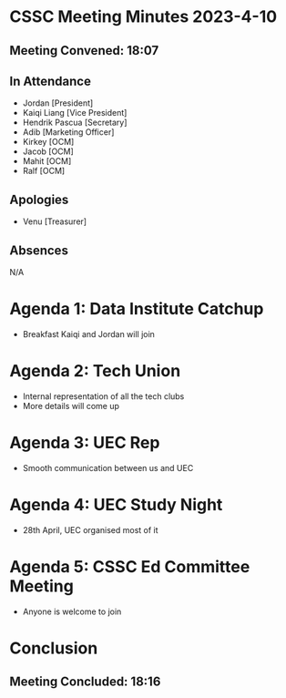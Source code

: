 # CSSC Meeting Minutes 2023-4-10
## Meeting Convened: 18:07
## In Attendance

   - Jordan [President]
   - Kaiqi Liang [Vice President]
   - Hendrik Pascua [Secretary]
   - Adib [Marketing Officer]
   - Kirkey [OCM]
   - Jacob [OCM]
   - Mahit [OCM]
   - Ralf [OCM]

## Apologies

   - Venu [Treasurer]

## Absences

N/A

# Agenda 1: Data Institute Catchup

- Breakfast Kaiqi and Jordan will join

# Agenda 2: Tech Union

- Internal representation of all the tech clubs
- More details will come up

# Agenda 3: UEC Rep

- Smooth communication between us and UEC

# Agenda 4: UEC Study Night

- 28th April, UEC organised most of it

# Agenda 5: CSSC Ed Committee Meeting

- Anyone is welcome to join

# Conclusion

## Meeting Concluded: 18:16
